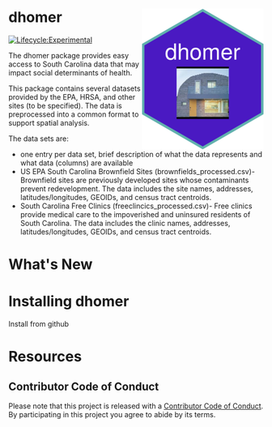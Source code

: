 
# dhomer <img src="man/figures/logo.png" align="right" />

[![Lifecycle:Experimental](https://img.shields.io/badge/Lifecycle-Experimental-339999)](https://lifecycle.r-lib.org/articles/stages.html#experimental)



The dhomer package provides easy access to South Carolina data that may impact social determinants of health.

This package contains several datasets provided by the EPA, HRSA, and other sites (to be specified).  The data is preprocessed into a common format to support spatial analysis.

The data sets are:

* one entry per data set, brief description of what the data represents and what data (columns) are available
* US EPA South Carolina Brownfield Sites (brownfields_processed.csv)- Brownfield sites are previously developed sites whose contaminants prevent redevelopment. The data includes the site names, addresses, latitudes/longitudes, GEOIDs, and census tract centroids.
* South Carolina Free Clinics (freeclincics_processed.csv)- Free clinics provide medical care to the impoverished and uninsured residents of South Carolina. The data includes the clinic names, addresses, latitudes/longitudes, GEOIDs, and census tract centroids.



# What's New

# Installing dhomer

Install from github


# Resources



## Contributor Code of Conduct
Please note that this project is released with a [Contributor Code of Conduct](.github/CODE_OF_CONDUCT.md). By participating in this project you agree to abide by its terms.




